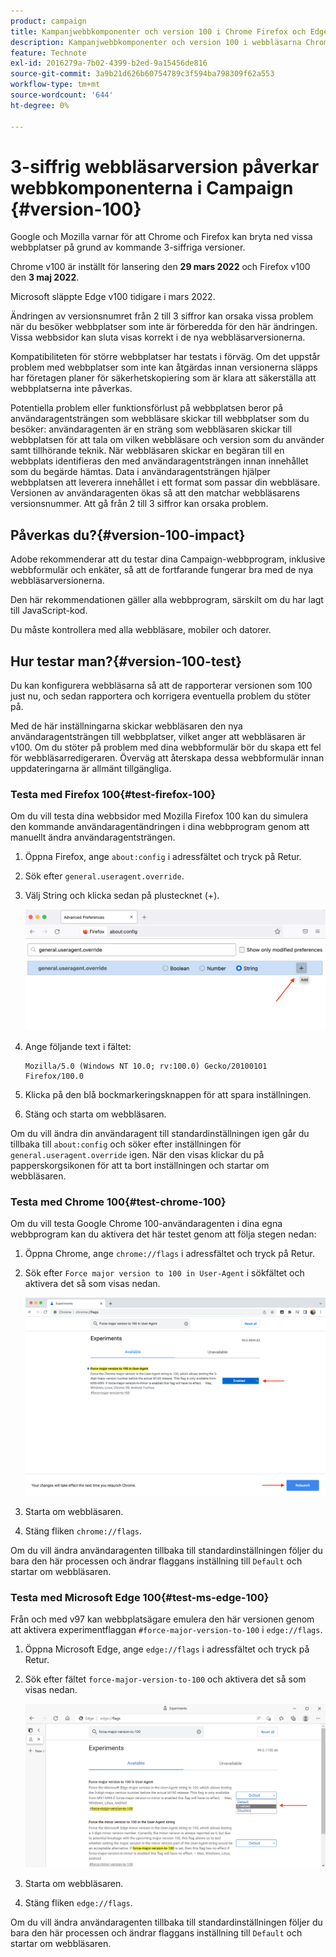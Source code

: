 ```yaml
---
product: campaign
title: Kampanjwebbkomponenter och version 100 i Chrome Firefox och Edge webbläsare
description: Kampanjwebbkomponenter och version 100 i webbläsarna Chrome, Firefox och Edge
feature: Technote
exl-id: 2016279a-7b02-4399-b2ed-9a15456de816
source-git-commit: 3a9b21d626b60754789c3f594ba798309f62a553
workflow-type: tm+mt
source-wordcount: '644'
ht-degree: 0%

---
```


# 3-siffrig webbläsarversion påverkar webbkomponenterna i Campaign {#version-100}

Google och Mozilla varnar för att Chrome och Firefox kan bryta ned vissa webbplatser på grund av kommande 3-siffriga versioner.

Chrome v100 är inställt för lansering den **29 mars 2022** och Firefox v100 den **3 maj 2022**.

Microsoft släppte Edge v100 tidigare i mars 2022.

Ändringen av versionsnumret från 2 till 3 siffror kan orsaka vissa problem när du besöker webbplatser som inte är förberedda för den här ändringen. Vissa webbsidor kan sluta visas korrekt i de nya webbläsarversionerna.

Kompatibiliteten för större webbplatser har testats i förväg. Om det uppstår problem med webbplatser som inte kan åtgärdas innan versionerna släpps har företagen planer för säkerhetskopiering som är klara att säkerställa att webbplatserna inte påverkas.

Potentiella problem eller funktionsförlust på webbplatsen beror på användaragentsträngen som webbläsare skickar till webbplatser som du besöker: användaragenten är en sträng som webbläsaren skickar till webbplatsen för att tala om vilken webbläsare och version som du använder samt tillhörande teknik. När webbläsaren skickar en begäran till en webbplats identifieras den med användaragentsträngen innan innehållet som du begärde hämtas. Data i användaragentsträngen hjälper webbplatsen att leverera innehållet i ett format som passar din webbläsare. Versionen av användaragenten ökas så att den matchar webbläsarens versionsnummer. Att gå från 2 till 3 siffror kan orsaka problem.

## Påverkas du?{#version-100-impact}

Adobe rekommenderar att du testar dina Campaign-webbprogram, inklusive webbformulär och enkäter, så att de fortfarande fungerar bra med de nya webbläsarversionerna.

Den här rekommendationen gäller alla webbprogram, särskilt om du har lagt till JavaScript-kod.

Du måste kontrollera med alla webbläsare, mobiler och datorer.

## Hur testar man?{#version-100-test}

Du kan konfigurera webbläsarna så att de rapporterar versionen som 100 just nu, och sedan rapportera och korrigera eventuella problem du stöter på.

Med de här inställningarna skickar webbläsaren den nya användaragentsträngen till webbplatser, vilket anger att webbläsaren är v100. Om du stöter på problem med dina webbformulär bör du skapa ett fel för webbläsarredigeraren. Överväg att återskapa dessa webbformulär innan uppdateringarna är allmänt tillgängliga.

### Testa med Firefox 100{#test-firefox-100}

Om du vill testa dina webbsidor med Mozilla Firefox 100 kan du simulera den kommande användaragentändringen i dina webbprogram genom att manuellt ändra användaragentsträngen.

1. Öppna Firefox, ange `about:config` i adressfältet och tryck på Retur.
1. Sök efter `general.useragent.override`.
1. Välj String och klicka sedan på plustecknet (+).

   ![](assets/force-user-agent-firefox.png)

1. Ange följande text i fältet:

   ```
   Mozilla/5.0 (Windows NT 10.0; rv:100.0) Gecko/20100101 Firefox/100.0
   ```

1. Klicka på den blå bockmarkeringsknappen för att spara inställningen.
1. Stäng och starta om webbläsaren.

Om du vill ändra din användaragent till standardinställningen igen går du tillbaka till `about:config` och söker efter inställningen för `general.useragent.override` igen.  När den visas klickar du på papperskorgsikonen för att ta bort inställningen och startar om webbläsaren.

### Testa med Chrome 100{#test-chrome-100}

Om du vill testa Google Chrome 100-användaragenten i dina egna webbprogram kan du aktivera det här testet genom att följa stegen nedan:

1. Öppna Chrome, ange `chrome://flags` i adressfältet och tryck på Retur.
1. Sök efter `Force major version to 100 in User-Agent` i sökfältet och aktivera det så som visas nedan.

   ![](assets/force-user-agent-chrome.png)

1. Starta om webbläsaren.
1. Stäng fliken `chrome://flags`.

Om du vill ändra användaragenten tillbaka till standardinställningen följer du bara den här processen och ändrar flaggans inställning till `Default` och startar om webbläsaren.


### Testa med Microsoft Edge 100{#test-ms-edge-100}

Från och med v97 kan webbplatsägare emulera den här versionen genom att aktivera experimentflaggan `#force-major-version-to-100` i `edge://flags`.

1. Öppna Microsoft Edge, ange `edge://flags` i adressfältet och tryck på Retur.
1. Sök efter fältet `force-major-version-to-100` och aktivera det så som visas nedan.

   ![](assets/force-user-agent-edge.png)

1. Starta om webbläsaren.
1. Stäng fliken `edge://flags`.

Om du vill ändra användaragenten tillbaka till standardinställningen följer du bara den här processen och ändrar flaggans inställning till `Default` och startar om webbläsaren.
